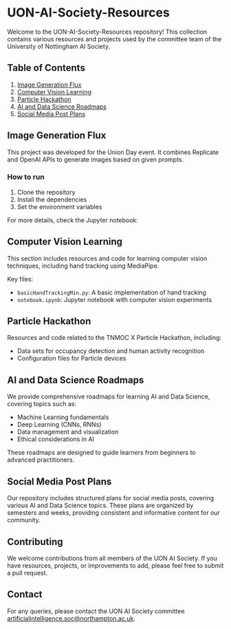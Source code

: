 # UON-AI-Society-Resources

Welcome to the UON-AI-Society-Resources repository! This collection contains various resources and projects used by the committee team of the University of Nottingham AI Society.

## Table of Contents

1. [Image Generation Flux](#image-generation-flux)
2. [Computer Vision Learning](#computer-vision-learning)
3. [Particle Hackathon](#particle-hackathon)
4. [AI and Data Science Roadmaps](#ai-and-data-science-roadmaps)
5. [Social Media Post Plans](#social-media-post-plans)

## Image Generation Flux

This project was developed for the Union Day event. It combines Replicate and OpenAI APIs to generate images based on given prompts.

### How to run

1. Clone the repository
2. Install the dependencies
3. Set the environment variables

For more details, check the Jupyter notebook:

## Computer Vision Learning

This section includes resources and code for learning computer vision techniques, including hand tracking using MediaPipe.

Key files:
- `basicHandTrackingMin.py`: A basic implementation of hand tracking
- `notebook.ipynb`: Jupyter notebook with computer vision experiments

## Particle Hackathon

Resources and code related to the TNMOC X Particle Hackathon, including:
- Data sets for occupancy detection and human activity recognition
- Configuration files for Particle devices

## AI and Data Science Roadmaps

We provide comprehensive roadmaps for learning AI and Data Science, covering topics such as:
- Machine Learning fundamentals
- Deep Learning (CNNs, RNNs)
- Data management and visualization
- Ethical considerations in AI

These roadmaps are designed to guide learners from beginners to advanced practitioners.

## Social Media Post Plans

Our repository includes structured plans for social media posts, covering various AI and Data Science topics. These plans are organized by semesters and weeks, providing consistent and informative content for our community.

## Contributing

We welcome contributions from all members of the UON AI Society. If you have resources, projects, or improvements to add, please feel free to submit a pull request.

## Contact

For any queries, please contact the UON AI Society committee artificialintelligence.soc@northampton.ac.uk.